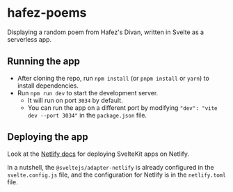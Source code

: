 # hafez-poems

Displaying a random poem from Hafez's Divan, written in Svelte as a serverless app.

## Running the app

- After cloning the repo, run `npm install` (or `pnpm install` or `yarn`) to install dependencies.
- Run `npm run dev` to start the development server. 
    - It will run on port `3034` by default.
    - You can run the app on a different port by modifying `"dev": "vite dev --port 3034"` in the `package.json` file.

## Deploying the app

Look at the [Netlify docs](https://docs.netlify.com/integrations/frameworks/sveltekit/#deployment) for deploying SvelteKit apps on Netlify.

In a nutshell, the `@sveltejs/adapter-netlify` is already configured in the `svelte.config.js` file, and the configuration for Netlify is in the `netlify.toml` file.